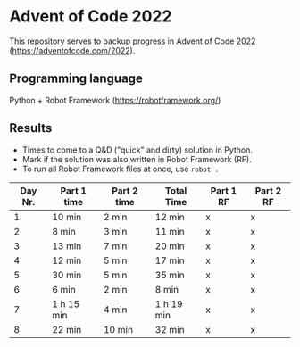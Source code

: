 # Advent of Code 2022

This repository serves to backup progress in Advent of Code 2022 (https://adventofcode.com/2022).

## Programming language
Python + Robot Framework (https://robotframework.org/)

## Results
- Times to come to a Q&D ("quick" and dirty) solution in Python.
- Mark if the solution was also written in Robot Framework (RF).
- To run all Robot Framework files at once, use `robot .`

| Day Nr. | Part 1 time | Part 2 time | Total Time | Part 1 RF | Part 2 RF |
| ------- | ----------- | ----------- | ---------- | --------- | --------- |
|       1 |      10 min |       2 min |     12 min |         x |         x |
|       2 |       8 min |       3 min |     11 min |         x |         x |
|       3 |      13 min |       7 min |     20 min |         x |         x |
|       4 |      12 min |       5 min |     17 min |         x |         x |
|       5 |      30 min |       5 min |     35 min |         x |         x |
|       6 |       6 min |       2 min |      8 min |         x |         x |
|       7 |  1 h 15 min |       4 min | 1 h 19 min |         x |         x |
|       8 |      22 min |      10 min |     32 min |         x |         x |
